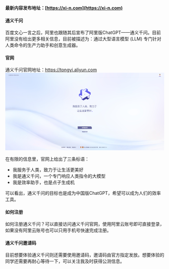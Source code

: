 **最新内容发布地址：[https://xi-n.com](https://xi-n.com)**

#### 通义千问
百度文心一言之后，阿里也跟随其后宣布了阿里版ChatGPT——通义千问。目前阿里没有给出更多相关信息，目前被描述为：通过大型语言模型 (LLM) 专门针对人类命令的生产力助手和创意生成器。

#### 官网
通义千问官网地址：https://tongyi.aliyun.com
![通义千问](../img/qianwen.png)

在有限的信息里，官网上给出了三条标语：
+ 我服务于人类，致力于让生活更美好
+ 我是通义千问，一个专门响应人类指令的大模型
+ 我是效率助手，也是点子生成机

可以看出，通义千问的目标也是成为中国版ChatGPT，希望可以成为人们的效率工具。

#### 如何注册
如何注册通义千问？可以直接访问通义千问官网，使用阿里云账号即可直接登录，如果没有阿里云账号也可以只用手机号快速完成注册。

#### 通义千问邀请码
目前想要体验通义千问则还需要使用邀请码，邀请码由官方指定发放。想要体验的同学还需要再耐心等待一下，可以关注我及时获得公测信息。